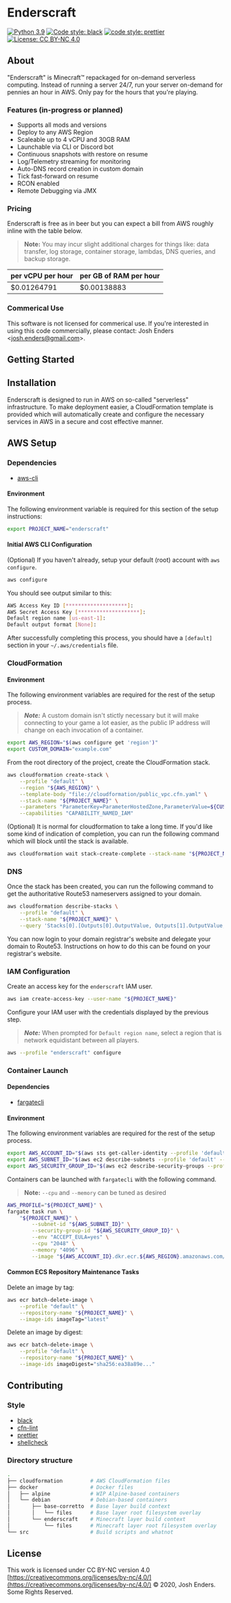 # Enderscraft

[![Python 3.9](https://img.shields.io/badge/python-3.9-blue.svg)](https://www.python.org/downloads/release/python-391/) [![Code style: black](https://img.shields.io/badge/code%20style-black-black.svg)](https://github.com/psf/black) [![code style: prettier](https://img.shields.io/badge/code_style-prettier-ff69b4.svg?style=flat-square)](https://github.com/prettier/prettier) [![License: CC BY-NC 4.0](https://img.shields.io/badge/license-CC%20BY--NC%204.0-lightgrey.svg)](https://creativecommons.org/licenses/by-nc/4.0/)

## About

"Enderscraft" is Minecraft™ repackaged for on-demand serverless computing. Instead of running a server 24/7, run your server on-demand for pennies an hour in AWS. Only pay for the hours that you're playing.

### Features (in-progress or planned)

- Supports all mods and versions
- Deploy to any AWS Region
- Scaleable up to 4 vCPU and 30GB RAM
- Launchable via CLI or Discord bot
- Continuous snapshots with restore on resume
- Log/Telemetry streaming for monitoring
- Auto-DNS record creation in custom domain
- Tick fast-forward on resume
- RCON enabled
- Remote Debugging via JMX

### Pricing

Enderscraft is free as in beer but you can expect a bill from AWS roughly inline with the table below.

> **Note:** You may incur slight additional charges for things like: data transfer, log storage, container storage, lambdas, DNS queries, and backup storage.

| per vCPU per hour | per GB of RAM per hour |
| ----------------- | ---------------------- |
| $0.01264791       | $0.00138883            |

### Commerical Use

This software is not licensed for commerical use. If you're interested in using this code commercially, please contact: Josh Enders <<josh.enders@gmail.com>>.

## Getting Started

## Installation

Enderscraft is designed to run in AWS on so-called "serverless" infrastructure. To make deployment easier, a CloudFormation template is provided which will automatically create and configure the necessary services in AWS in a secure and cost effective manner.

## AWS Setup

### Dependencies

- [aws-cli](https://github.com/aws/aws-cli)

#### Environment

The following environment variable is required for this section of the setup instructions:

```bash
export PROJECT_NAME="enderscraft"
```

#### Initial AWS CLI Configuration

(Optional) If you haven't already, setup your default (root) account with `aws configure`.

```bash
aws configure
```

You should see output similar to this:

```bash
AWS Access Key ID [********************]:
AWS Secret Access Key [********************]:
Default region name [us-east-1]:
Default output format [None]:
```

After successfully completing this process, you should have a `[default]` section in your `~/.aws/credentials` file.

### CloudFormation

#### Environment

The following environment variables are required for the rest of the setup process.

> **_Note:_** A custom domain isn't stictly necessary but it will make connecting to your game a lot easier, as the public IP address will change on each invocation of a container.

```bash
export AWS_REGION="$(aws configure get 'region')"
export CUSTOM_DOMAIN="example.com"
```

From the root directory of the project, create the CloudFormation stack.

```bash
aws cloudformation create-stack \
    --profile "default" \
    --region "${AWS_REGION}" \
    --template-body "file://cloudformation/public_vpc.cfn.yaml" \
    --stack-name "${PROJECT_NAME}" \
    --parameters "ParameterKey=ParameterHostedZone,ParameterValue=${CUSTOM_DOMAIN}" \
    --capabilities "CAPABILITY_NAMED_IAM"
```

(Optional) It is normal for cloudformation to take a long time. If you'd like some kind of indication of completion, you can run the following command which will block until the stack is available.

```bash
aws cloudformation wait stack-create-complete --stack-name "${PROJECT_NAME}"
```

### DNS

Once the stack has been created, you can run the following command to get the authoritative Route53 nameservers assigned to your domain.

```bash
aws cloudformation describe-stacks \
    --profile "default" \
    --stack-name "${PROJECT_NAME}" \
    --query 'Stacks[0].[Outputs[0].OutputValue, Outputs[1].OutputValue, Outputs[2].OutputValue, Outputs[3].OutputValue]'
```

You can now login to your domain registrar's website and delegate your domain to Route53. Instructions on how to do this can be found on your registrar's website.

### IAM Configuration

Create an access key for the `enderscraft` IAM user.

```bash
aws iam create-access-key --user-name "${PROJECT_NAME}"
```

Configure your IAM user with the credentials displayed by the previous step.

> **_Note:_** When prompted for `Default region name`, select a region that is network equidistant between all players.

```bash
aws --profile "enderscraft" configure
```

### Container Launch

#### Dependencies

- [fargatecli](https://github.com/awslabs/fargatecli)

#### Environment

The following environment variables are required for the rest of the setup process.

```bash
export AWS_ACCOUNT_ID="$(aws sts get-caller-identity --profile 'default' --output 'text' --query 'Account')"
export AWS_SUBNET_ID="$(aws ec2 describe-subnets --profile 'default' --output 'text' --filters "Name=tag:Name,Values=${PROJECT_NAME}-SubnetPublic" --query 'Subnets[0].SubnetId')"
export AWS_SECURITY_GROUP_ID="$(aws ec2 describe-security-groups --profile 'default' --output 'text' --filters "Name=tag:Name,Values=${PROJECT_NAME}-SecurityGroupFargateTasks" --query 'SecurityGroups[0].GroupId')"
```

Containers can be launched with `fargatecli` with the following command.

> **Note:** `--cpu` and `--memory` can be tuned as desired

```bash
AWS_PROFILE="${PROJECT_NAME}" \
fargate task run \
    "${PROJECT_NAME}" \
        --subnet-id "${AWS_SUBNET_ID}" \
        --security-group-id "${AWS_SECURITY_GROUP_ID}" \
        --env "ACCEPT_EULA=yes" \
        --cpu "2048" \
        --memory "4096" \
        --image "${AWS_ACCOUNT_ID}.dkr.ecr.${AWS_REGION}.amazonaws.com/enderscraft:latest"
```

#### Common ECS Repository Maintenance Tasks

Delete an image by tag:

```bash
aws ecr batch-delete-image \
    --profile "default" \
    --repository-name "${PROJECT_NAME}" \
    --image-ids imageTag="latest"
```

Delete an image by digest:

```bash
aws ecr batch-delete-image \
    --profile "default" \
    --repository-name "${PROJECT_NAME}" \
    --image-ids imageDigest="sha256:ea38a89e..."
```

## Contributing

### Style

- [black](https://github.com/psf/black)
- [cfn-lint](https://github.com/aws-cloudformation/cfn-python-lint)
- [prettier](https://github.com/prettier/prettier)
- [shellcheck](https://github.com/koalaman/shellcheck)

### Directory structure

```bash
.
├── cloudformation         # AWS CloudFormation files
├── docker                 # Docker files
│   ├── alpine             # WIP Alpine-based containers
│   └── debian             # Debian-based containers
│       ├── base-corretto  # Base layer build context
│       │   └── files      # Base layer root filesystem overlay
│       └── enderscraft    # Minecraft layer build context
│           └── files      # Minecraft layer root filesystem overlay
└── src                    # Build scripts and whatnot
```

## License

This work is licensed under CC BY-NC version 4.0 [https://creativecommons.org/licenses/by-nc/4.0/](https://creativecommons.org/licenses/by-nc/4.0/)
© 2020, Josh Enders. Some Rights Reserved.
